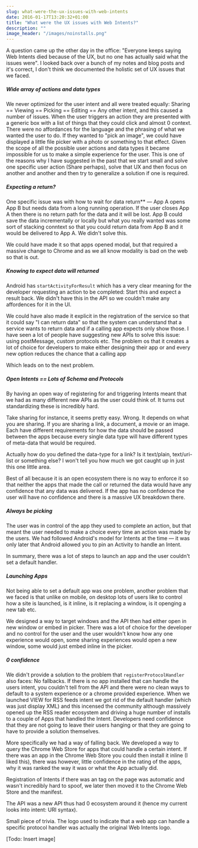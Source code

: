```yaml
---
slug: what-were-the-ux-issues-with-web-intents
date: 2016-01-17T13:20:32+01:00
title: "What were the UX issues with Web Intents?"
description: ""
image_header: "/images/noinstalls.png"
---
```


A question came up the other day in the office: "Everyone keeps saying Web
Intents died because of the UX, but no one has actually said what the issues
were". I looked back over a bunch of my notes and blog posts and it's
correct, I don't think we documented the holistic set of UX  issues that we
faced.

##### Wide array of actions and data types

We never optimized for the user intent and all were treated equally: Sharing
== Viewing == Picking == Editing == Any other intent, and this caused a number of
issues.  When the user triggers an action they are presented with a generic
box with a list of things that they could click and almost 0 context. There were no affordances
for the language and the phrasing of what we wanted the user to do.  If they 
wanted to "pick an image", we could have  displayed a little file
picker with a photo or something to that effect. Given the scope of all the 
possible user actions and data types it became impossible for us to make a
simple experience for the user. This is one of the reasons why I have suggested in the past that we
start small and solve one specific user action (Share perhaps),  solve that UX
and then focus on another and another and then try to generalize a solution
if one is required.

##### Expecting a return?

One specific issue was with how to wait for data return** &mdash; App A opens App B but 
needs data from a long running operation. If the user closes App A then there is 
no return path for the data and it will be lost. App B could save the data incrementally or 
locally but what you really wanted was some sort of stacking conntext so that you could 
return data from App B and it would be delivered to App A.  We didn't solve this. 

We could have made it so that apps opened modal, but that required a massive change to Chrome
and as we all know modality is bad on the web so that is out.

##### Knowing to expect data will returned

Android has `startActivityForResult` which has a very clear meaning for the developer requesting 
an action to be completed: Start this and expect a result back.  We didn't have this in the API
so we couldn't make any affordences for it in the UI.

We could have also made it explicit in the registration of the service so that it could say
"I can return data" so that the system can understand that a service wants to return data
and if a calling app expects only show those.  I have seen a lot of people have suggesting 
new APIs to solve this issue: using postMessage, custom protocols etc. The problem os that 
it creates a lot of choice for developers to make either designing their app or 
and every new option reduces the chance that a calling app

Which leads on to the next problem.

##### Open Intents == Lots of Schema and Protocols

By having an open way of registering for and triggering Intents meant that we had as many
different new APIs as the user could think of.  It turns out standardizing these is incredibly
hard.

Take sharing for instance, it seems pretty easy. Wrong. It depends on what you are sharing.
If you are sharing a link, a document, a movie or an image.  Each have different requirements
for how the data should be passed between the apps because every single data type will have different
types of meta-data that would be required.

Actually how do you defined the data-type for a link? Is it text/plain, text/uri-list or something else? 
I won't tell you how much we got caught up in just this one little area.

Best of all because it is an open ecosystem there is no way to enforce it so that neither the
apps that made the call or returned the data would have any confidence that any data was 
delivered.  If the app has no confidence the user will have no confidence and there is a 
massive UX breakdown there.

##### Always be picking

The user was in control of the app they used to complete an action, but that meant the user
 needed to make a choice every time an action was made by the users.  We had followed 
Android's model for Intents at the time &mdash; it was only later that Android allowed you to pin an Activity
to handle an Intent. 

In summary, there was a lot of steps to launch an app and the user couldn't 
set a default handler. 

##### Launching Apps

Not being able to set a default app was one problem, another problem that we faced is that
unlike on mobile, on desktop lots of users like to control how a site is launched, is it inline,
is it replacing a window, is it openging a new tab etc. 

We designed a way to target windows and the API then had either open in new window 
or embed in picker. There was a lot of choice for the developer and no control for the user 
and the user wouldn't know how any one experience would open, some sharing experiences 
would open a new window, some would just embed inline in the picker.

##### 0 confidence

We didn't provide a solution to the problem that `registerProtocolHandler`
also faces: No fallbacks. If there is no app installed that can handle the
users intent, you couldn't tell from the API and  there were no clean ways to
default to a system experience or a chrome provided experience. When we
launched VIEW for RSS feeds intent we got rid of the default handler (which
was just display XML)  and this incensed the community although massively
opened up the RSS reader ecosystem and driving a  huge number of installs to a
couple of Apps that handled the Intent.  Developers need confidence  that they
are not going to leave their users hanging or that they are going to have to
provide a solution themselves.

More specifically we had a way of falling back.  We developed a way to query
the Chrome Web Store for apps that could handle a certain intent. If there was
an app in the Chrome Web Store you  could then install it inline (I liked
this), there was however, little confidence in the  rating of the apps, why it
was ranked the way it was or what the App actually did.

Registration of Intents if there was an <intent> tag on the page was automatic
and wasn't  incredibly hard to spoof, we later then moved it to the Chrome Web
Store and the manifest.

The API was a new API thus had 0 ecosystem around it (hence my current looks
into intent: URI syntax).

Small piece of trivia. The logo used to indicate that a web app can handle a
specific protocol handler was actually the original Web Intents logo.

[Todo: Insert image]